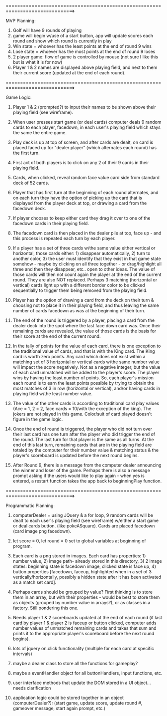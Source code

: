 ==============================================================================>

MVP Planning:

1. Golf will have 9 rounds of playing
2. game will begin w/use of a start button, app will update scores each round and show which round is currently in play
3. Win state = whoever has the least points at the end of round 9 wins
4. Lose state = whoever has the most points at the end of round 9 loses
5. 2 player game: flow of game is controlled by mouse (not sure I like this but is what it is for now)
6.  Player 1 & 2 names are displayed above playing field, and next to them their current score (updated at the end of each round).

==============================================================================>

Game Logic:

1. Player 1 & 2 (prompted?) to input their names to be shown above their playing field (see wireframe).

2. When user presses start game (or deal cards) computer deals 9 random cards to each player, facedown, in each user's playing field which stays the same the entire game.

3. Play deck is up at top of screen, and after cards are dealt, on card is placed faced up for "dealer player" (which alternates each round) has the first turn.

4. First act of both players is to click on any 2 of their 9 cards in their playing field.

5.  Cards, when clicked, reveal random face value card side from standard deck of 52 cards.  

6.  Player that has first turn at the beginning of each round alternates, and on each turn they have the option of picking up the card that is displayed from the player deck at top, or drawing a card from the facedown deck.  

7.  If player chooses to keep either card they drag it over to one of the facedown cards in their playing field.  

8. The facedown card is then placed in the dealer pile at top, face up - and this process is repeated each turn by each player.

9.  If a player has a set of three cards w/the same value either vertical or horizontal, those cards either: 1) disappear automatically, 2) turn to another color, 3) the user must identify that they exist in that game state somehow - maybe by clicking on all three together - or drag/highlight all three and then they disappear, etc.. open to other ideas.  The value of those cards will then not count again the player at the end of the current round.  They are also NOT replaced.  Perhaps 3 matching (horizontal or vertical) cards light up with a different border color to be clicked sequentially to trigger them being removed from the playing field.  

10.  Player has the option of drawing a card from the deck on their turn & choosing not to place it in their playing field, and thus leaving the same number of cards facedown as was at the beginning of their turn.

10.  The end of the round is triggered by a player, placing a card from the dealer deck into the spot where the last face down card was.  Once their remaining cards are revealed, the value of those cards is the basis for their score at the end of the current round.

11.  In the tally of points for the value of each card, there is one exception to the traditional value of cards, and that is with the King card.  The King card is worth zero points.  Any card which does not exist within a matching set of 3 horizontal or vertical cards w/the same number value will impact the score negatively.  Not as a negative integer, but the value of each card unmatched will be added to the player's score.  The player wins by having the least number of points.  So, each player's mission each round is to earn the least points possible by trying to obtain the most matches of 3 in row (horizontal or vertical), and/or having cards in playing field w/the least number value.

12.  The value of the other cards is according to traditional card play values (Ace = 1, 2 = 2, face cards = 10/with the exception of the king).  The jokers are not played in this game.  Color/suit of card played doesn't figure in the game logic.

13.  Once the end of round is triggered, the player who did not turn over their last card has one turn after the player who did trigger the end of the round.  The last turn for that player is the same as all turns.  At the end of this last turn, remaining cards that are in the playing field are totaled by the computer for their number value & matching status & the player's scoreboard is updated before the next round begins.

14.  After Round 9, there is a message from the computer dealer announcing the winner and loser of the game.  Perhaps there is also a message prompt asking if the users would like to play again - when yes is entered, a restart function takes the app back to beginningPlay function.

==============================================================================>

Programmatic Planning:

1. computerDealer = using JQuery & a for loop, 9 random cards will be dealt to each user's playing field (see wireframe) w/either a start game or deal cards button. (like pokeASquare).  Cards are placed facedown (card image png facedown).

2. let score = 0, let round = 0 set to global variables at beginning of program.

3. Each card is a png stored in images. Each card has properties: 1) number value, 2) image path- already stored in this directory, 3) 2 image states: beginning state is facedown image, clicked state is face up,  4) button properties [facedown, faceup, highlighted when in a set of 3 vertically/horizontally, possibly a hidden state after it has been activated as a match set card].  

4. Perhaps cards should be grouped by value?  First thinking is to store them in an array, but with their properties - would be best to store them as objects (grouped by number value in arrays?), or as classes in a factory.  Still pondering this one.

5. Needs player 1 & 2 scoreboards updated at the end of each round (if last card by player 1 & player 2 is faceup or button clicked, computer adds number values of unmatched remaining cards and takes that sum and prints it to the appropriate player's scoreboard before the next round begins).

6. lots of jquery on.click functionality (multiple for each card at specific intervals)

7. maybe a dealer class to store all the functions for gameplay?

8. maybe a eventHandler object for all buttonHandlers, input functions, etc.

9.  user interface methods that update the DOM stored in a UI object... needs clarification

10. application logic could be stored together in an object (computerDealer?): (start game, update score, update round #, gameover message, start again prompt, etc.)

